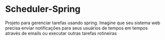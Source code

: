 # Scheduler-Spring

Projeto para gerenciar tarefas usando spring. Imagine que seu sistema web precisa enviar notificações para seus usuários de tempos em tempos através de emails ou executar outras tarefas rotineiras

